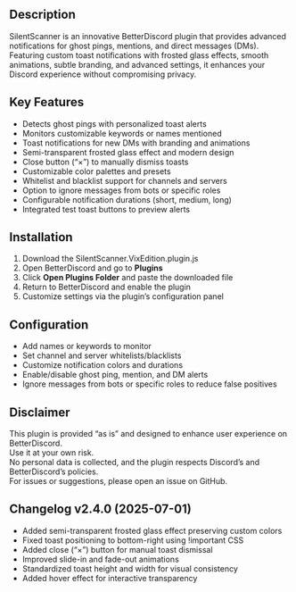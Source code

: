 ## Description

SilentScanner is an innovative BetterDiscord plugin that provides advanced notifications for ghost pings, mentions, and direct messages (DMs).  
Featuring custom toast notifications with frosted glass effects, smooth animations, subtle branding, and advanced settings, it enhances your Discord experience without compromising privacy.

## Key Features

- Detects ghost pings with personalized toast alerts  
- Monitors customizable keywords or names mentioned  
- Toast notifications for new DMs with branding and animations  
- Semi-transparent frosted glass effect and modern design  
- Close button (“×”) to manually dismiss toasts  
- Customizable color palettes and presets  
- Whitelist and blacklist support for channels and servers  
- Option to ignore messages from bots or specific roles  
- Configurable notification durations (short, medium, long)  
- Integrated test toast buttons to preview alerts

## Installation

1. Download the SilentScanner.VixEdition.plugin.js  
2. Open BetterDiscord and go to **Plugins**  
3. Click **Open Plugins Folder** and paste the downloaded file  
4. Return to BetterDiscord and enable the plugin  
5. Customize settings via the plugin’s configuration panel

## Configuration

- Add names or keywords to monitor  
- Set channel and server whitelists/blacklists  
- Customize notification colors and durations  
- Enable/disable ghost ping, mention, and DM alerts  
- Ignore messages from bots or specific roles to reduce false positives

## Disclaimer

This plugin is provided “as is” and designed to enhance user experience on BetterDiscord.  
Use it at your own risk.  
No personal data is collected, and the plugin respects Discord’s and BetterDiscord’s policies.  
For issues or suggestions, please open an issue on GitHub.

## Changelog v2.4.0 (2025-07-01)

- Added semi-transparent frosted glass effect preserving custom colors  
- Fixed toast positioning to bottom-right using !important CSS  
- Added close (“×”) button for manual toast dismissal  
- Improved slide-in and fade-out animations  
- Standardized toast height and width for visual consistency  
- Added hover effect for interactive transparency
